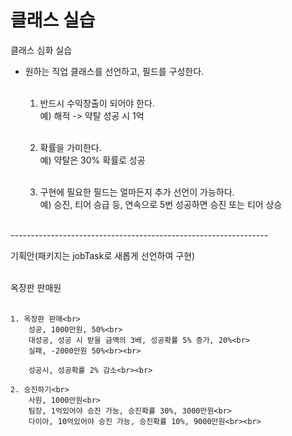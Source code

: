 # 클래스 실습
클래스 심화 실습<br>
- 원하는 직업 클래스를 선언하고, 필드를 구성한다.<br><br>

	1. 반드시 수익창출이 되어야 한다.<br>
	예) 해적 -> 약탈 성공 시 1억<br><br>

	2. 확률을 가미한다.<br>
	예) 약탈은 30% 확률로 성공<br><br>

	3. 구현에 필요한 필드는 얼마든지 추가 선언이 가능하다.<br>
	예) 승진, 티어 승급 등, 연속으로 5번 성공하면 승진 또는 티어 상승<br><br>


----------------------------------------------------------------<br>

기획안(패키지는 jobTask로 새롭게 선언하여 구현)<br><br>

옥장판 판매원<br><br>

	1. 옥장판 판매<br>
		성공, 1000만원, 50%<br>
		대성공, 성공 시 받을 금액의 3배, 성공확률 5% 증가, 20%<br>
		실패, -2000만원 50%<br><br>

		성공시, 성공확률 2% 감소<br><br>

	2. 승진하기<br>
		사원, 1000만원<br>
		팀장, 1억있어야 승진 가능, 승진확률 30%, 3000만원<br>
		다이아, 10억있어야 승진 가능, 승진확률 10%, 9000만원<br><br>



